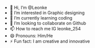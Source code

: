 - 👋 Hi, I’m @Leonke
- 👀 I’m interested in Graphic designing 
- 🌱 I’m currently learning coding
- 💞️ I’m looking to collaborate on Github 
- 📫 How to reach me IG leonke_254
- 😄 Pronouns: Him/He
- ⚡ Fun fact: I am creative and innovative 

<!---
Linus1500/Linus1500 is a ✨ special ✨ repository because its `README.md` (this file) appears on your GitHub profile.
You can click the Preview link to take a look at your changes.
--->
